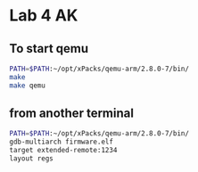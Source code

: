# Lab 4 AK

## To start qemu
```sh
PATH=$PATH:~/opt/xPacks/qemu-arm/2.8.0-7/bin/
make 
make qemu
```


## from another terminal
```sh
PATH=$PATH:~/opt/xPacks/qemu-arm/2.8.0-7/bin/
gdb-multiarch firmware.elf
target extended-remote:1234
layout regs 
```

